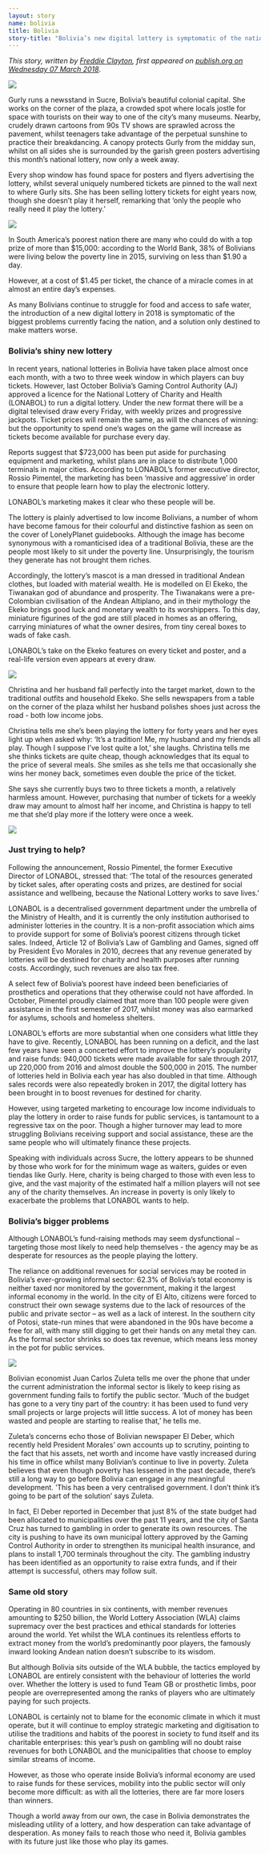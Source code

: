 ```yaml
---
layout: story
name: bolivia
title: Bolivia
story-title: "Bolivia’s new digital lottery is symptomatic of the nation’s bigger problems"
---
```

_This story, written by [Freddie Clayton](https://beta.publish.org/user/4b5d42fc51b604efa7cb08c7dc759912), first appeared on [publish.org on Wednesday 07 March 2018](https://beta.publish.org/channel/ethics/commissions/15ce514988ef74f40de8a5b3d372c9c1/pitch/ef02507ef4af24d26f7f5e9310b13e26/post/ef02507ef4af24d26f7f5e9310b13e26)_.

![](/img/stories/bolivia-1.jpg)

Gurly runs a newsstand in Sucre, Bolivia’s beautiful colonial capital. She works on the corner of the plaza, a crowded spot where locals jostle for space with tourists on their way to one of the city’s many museums. Nearby, crudely drawn cartoons from 90s TV shows are sprawled across the pavement, whilst teenagers take advantage of the perpetual sunshine to practice their breakdancing. A canopy protects Gurly from the midday sun, whilst on all sides she is surrounded by the garish green posters advertising this month’s national lottery, now only a week away.

Every shop window has found space for posters and flyers advertising the lottery, whilst several uniquely numbered tickets are pinned to the wall next to where Gurly sits. She has been selling lottery tickets for eight years now, though she doesn’t play it herself, remarking that ‘only the people who really need it play the lottery.’

![](/img/stories/bolivia-2.jpg)

In South America’s poorest nation there are many who could do with a top prize of more than $15,000: according to the World Bank, 38% of Bolivians were living below the poverty line in 2015, surviving on less than $1.90 a day.

However, at a cost of $1.45 per ticket, the chance of a miracle comes in at almost an entire day’s expenses.

As many Bolivians continue to struggle for food and access to safe water, the introduction of a new digital lottery in 2018 is symptomatic of the biggest problems currently facing the nation, and a solution only destined to make matters worse.

### Bolivia’s shiny new lottery

In recent years, national lotteries in Bolivia have taken place almost once each month, with a two to three week window in which players can buy tickets. However, last October Bolivia’s Gaming Control Authority (AJ) approved a licence for the National Lottery of Charity and Health (LONABOL) to run a digital lottery. Under the new format there will be a digital televised draw every Friday, with weekly prizes and progressive jackpots. Ticket prices will remain the same, as will the chances of winning: but the opportunity to spend one’s wages on the game will increase as tickets become available for purchase every day.

Reports suggest that $723,000 has been put aside for purchasing equipment and marketing, whilst plans are in place to distribute 1,000 terminals in major cities. According to LONABOL’s former executive director, Rossio Pimentel, the marketing has been ‘massive and aggressive’ in order to ensure that people learn how to play the electronic lottery.

LONABOL’s marketing makes it clear who these people will be.

The lottery is plainly advertised to low income Bolivians, a number of whom have become famous for their colourful and distinctive fashion as seen on the cover of LonelyPlanet guidebooks. Although the image has become synonymous with a romanticised idea of a traditional Bolivia, these are the people most likely to sit under the poverty line. Unsurprisingly, the tourism they generate has not brought them riches.

Accordingly, the lottery’s mascot is a man dressed in traditional Andean clothes, but loaded with material wealth. He is modelled on El Ekeko, the Tiwanakan god of abundance and prosperity. The Tiwanakans were a pre-Colombian civilisation of the Andean Altiplano, and in their mythology the Ekeko brings good luck and monetary wealth to its worshippers. To this day, miniature figurines of the god are still placed in homes as an offering, carrying miniatures of what the owner desires, from tiny cereal boxes to wads of fake cash.

LONABOL’s take on the Ekeko features on every ticket and poster, and a real-life version even appears at every draw.

![](/img/stories/bolivia-3.jpg)

Christina and her husband fall perfectly into the target market, down to the traditional outfits and household Ekeko. She sells newspapers from a table on the corner of the plaza whilst her husband polishes shoes just across the road - both low income jobs.

Christina tells me she’s been playing the lottery for forty years and her eyes light up when asked why: ‘It’s a tradition! Me, my husband and my friends all play. Though I suppose I’ve lost quite a lot,’ she laughs. Christina tells me she thinks tickets are quite cheap, though acknowledges that its equal to the price of several meals. She smiles as she tells me that occasionally she wins her money back, sometimes even double the price of the ticket.

She says she currently buys two to three tickets a month, a relatively harmless amount. However, purchasing that number of tickets for a weekly draw may amount to almost half her income, and Christina is happy to tell me that she’d play more if the lottery were once a week.

![](/img/stories/bolivia-4.jpg)

### Just trying to help?

Following the announcement, Rossio Pimentel, the former Executive Director of LONABOL, stressed that: ‘The total of the resources generated by ticket sales, after operating costs and prizes, are destined for social assistance and wellbeing, because the National Lottery works to save lives.’

LONABOL is a decentralised government department under the umbrella of the Ministry of Health, and it is currently the only institution authorised to administer lotteries in the country. It is a non-profit association which aims to provide support for some of Bolivia’s poorest citizens through ticket sales. Indeed, Article 12 of Bolivia’s Law of Gambling and Games, signed off by President Evo Morales in 2010, decrees that any revenue generated by lotteries will be destined for charity and health purposes after running costs. Accordingly, such revenues are also tax free.

A select few of Bolivia’s poorest have indeed been beneficiaries of prosthetics and operations that they otherwise could not have afforded. In October, Pimentel proudly claimed that more than 100 people were given assistance in the first semester of 2017, whilst money was also earmarked for asylums, schools and homeless shelters.

LONABOL’s efforts are more substantial when one considers what little they have to give. Recently, LONABOL has been running on a deficit, and the last few years have seen a concerted effort to improve the lottery’s popularity and raise funds: 940,000 tickets were made available for sale through 2017, up 220,000 from 2016 and almost double the 500,000 in 2015. The number of lotteries held in Bolivia each year has also doubled in that time. Although sales records were also repeatedly broken in 2017, the digital lottery has been brought in to boost revenues for destined for charity.

However, using targeted marketing to encourage low income individuals to play the lottery in order to raise funds for public services, is tantamount to a regressive tax on the poor. Though a higher turnover may lead to more struggling Bolivians receiving support and social assistance, these are the same people who will ultimately finance these projects.

Speaking with individuals across Sucre, the lottery appears to be shunned by those who work for for the minimum wage as waiters, guides or even tiendas like Gurly. Here, charity is being charged to those with even less to give, and the vast majority of the estimated half a million players will not see any of the charity themselves. An increase in poverty is only likely to exacerbate the problems that LONABOL wants to help.

### Bolivia’s bigger problems

Although LONABOL’s fund-raising methods may seem dysfunctional – targeting those most likely to need help themselves - the agency may be as desperate for resources as the people playing the lottery.

The reliance on additional revenues for social services may be rooted in Bolivia’s ever-growing informal sector: 62.3% of Bolivia’s total economy is neither taxed nor monitored by the government, making it the largest informal economy in the world. In the city of El Alto, citizens were forced to construct their own sewage systems due to the lack of resources of the public and private sector – as well as a lack of interest. In the southern city of Potosi, state-run mines that were abandoned in the 90s have become a free for all, with many still digging to get their hands on any metal they can. As the formal sector shrinks so does tax revenue, which means less money in the pot for public services.

![](/img/stories/bolivia-5.jpg)

Bolivian economist Juan Carlos Zuleta tells me over the phone that under the current administration the informal sector is likely to keep rising as government funding fails to fortify the public sector. ‘Much of the budget has gone to a very tiny part of the country: it has been used to fund very small projects or large projects will little success. A lot of money has been wasted and people are starting to realise that,’ he tells me.

Zuleta’s concerns echo those of Bolivian newspaper El Deber, which recently held President Morales’ own accounts up to scrutiny, pointing to the fact that his assets, net worth and income have vastly increased during his time in office whilst many Bolivian’s continue to live in poverty. Zuleta believes that even though poverty has lessened in the past decade, there’s still a long way to go before Bolivia can engage in any meaningful development. ‘This has been a very centralised government. I don’t think it’s going to be part of the solution’ says Zuleta.

In fact, El Deber reported in December that just 8% of the state budget had been allocated to municipalities over the past 11 years, and the city of Santa Cruz has turned to gambling in order to generate its own resources. The city is pushing to have its own municipal lottery approved by the Gaming Control Authority in order to strengthen its municipal health insurance, and plans to install 1,700 terminals throughout the city. The gambling industry has been identified as an opportunity to raise extra funds, and if their attempt is successful, others may follow suit.

### Same old story

Operating in 80 countries in six continents, with member revenues amounting to $250 billion, the World Lottery Association (WLA) claims supremacy over the best practices and ethical standards for lotteries around the world. Yet whilst the WLA continues its relentless efforts to extract money from the world’s predominantly poor players, the famously inward looking Andean nation doesn’t subscribe to its wisdom.

But although Bolivia sits outside of the WLA bubble, the tactics employed by LONABOL are entirely consistent with the behaviour of lotteries the world over. Whether the lottery is used to fund Team GB or prosthetic limbs, poor people are overrepresented among the ranks of players who are ultimately paying for such projects.

LONABOL is certainly not to blame for the economic climate in which it must operate, but it will continue to employ strategic marketing and digitisation to utilise the traditions and habits of the poorest in society to fund itself and its charitable enterprises: this year’s push on gambling will no doubt raise revenues for both LONABOL and the municipalities that choose to employ similar streams of income.

However, as those who operate inside Bolivia’s informal economy are used to raise funds for these services, mobility into the public sector will only become more difficult: as with all the lotteries, there are far more losers than winners.

Though a world away from our own, the case in Bolivia demonstrates the misleading utility of a lottery, and how desperation can take advantage of desperation. As money fails to reach those who need it, Bolivia gambles with its future just like those who play its games.